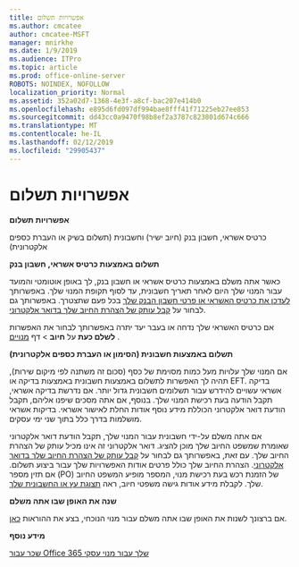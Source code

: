 ```yaml
---
title: אפשרויות תשלום
ms.author: cmcatee
author: cmcatee-MSFT
manager: mnirkhe
ms.date: 1/9/2019
ms.audience: ITPro
ms.topic: article
ms.prod: office-online-server
ROBOTS: NOINDEX, NOFOLLOW
localization_priority: Normal
ms.assetid: 352a02d7-1368-4e3f-a8cf-bac207e414b0
ms.openlocfilehash: e895d6fd097df994bae8fff41f71225eb27ee853
ms.sourcegitcommit: dd43cc0a9470f98b8ef2a3787c823801d674c666
ms.translationtype: MT
ms.contentlocale: he-IL
ms.lasthandoff: 02/12/2019
ms.locfileid: "29905437"
---
```

# <a name="payment-options"></a>אפשרויות תשלום

 **אפשרויות תשלום**
  
כרטיס אשראי, חשבון בנק (חיוב ישיר) וחשבונית (תשלום בשיק או העברת כספים אלקטרונית)
  
 **תשלום באמצעות כרטיס אשראי, חשבון בנק**
  
כאשר אתה משלם באמצעות כרטיס אשראי או חשבון בנק, לך באופן אוטומטי והמועד עבור המנוי שלך היום לאחר תאריך חשבונית, עד לסוף תקופת המנוי שלך. באפשרותך [לעדכן את כרטיס האשראי או פרטי חשבון הבנק שלך](https://docs.microsoft.com/office365/admin/subscriptions-and-billing/add-update-or-remove-credit-card-or-bank-account?view=o365-worldwide) בכל פעם שתצטרך. באפשרותך גם לבחור על [קבל עותק של הצהרת החיוב שלך בדואר אלקטרוני](https://docs.microsoft.com/office365/admin/subscriptions-and-billing/pay-for-your-subscription?view=o365-worldwide#receive-a-copy-of-your-billing-statement-in-email).
  
אם כרטיס האשראי שלך נדחה או בעבר יעד יתרה באפשרותך לבחור את האפשרות **לשלם כעת** על **חיוב** \> דף [מנויים](https://portal.office.com/adminportal/home#/subscriptions) . 
  
 **תשלום באמצעות חשבונית (הסימון או העברת כספים אלקטרונית)**
  
אם המנוי שלך עלויות מעל כמות מסוימת של כסף (סכום זה משתנה לפי מיקום שירות), תהיה לך האפשרות לתשלום באמצעות חשבונית באמצעות בדיקה או EFT. בדיקה אשראי עשויים להידרש עבור תשלומים חשבונית גדול יותר. אם נדרשת בדיקה אשראי, תקבל הודעה בעת רכישת המנוי שלך. בנוסף, אם אתה מסכים שיפנו אליהם, תקבל הודעת דואר אלקטרוני הכוללת מידע נוסף אודות החלת לאישור אשראי. בדיקות אשראי מושלמות בדרך כלל בתוך שני ימי עסקים.
  
אם אתה משלם על-ידי חשבונית עבור המנוי שלך, תקבל הודעת דואר אלקטרוני שאומרת שמשפט החיוב שלך מוכן להציג. דואר אלקטרוני זה אינו מכיל עותק של הצהרת החיוב שלך. עם זאת, באפשרותך גם לבחור על [קבל עותק של הצהרת החיוב שלך בדואר אלקטרוני](https://docs.microsoft.com/office365/admin/subscriptions-and-billing/pay-for-your-subscription?view=o365-worldwide#receive-a-copy-of-your-billing-statement-in-email). הצהרת החיוב שלך כולל פרטים אודות האפשרויות שלך עבור ביצוע תשלום. אם תזין מספר (PO) של הזמנת רכש בעת רכישת מנוי, המספר מופיע המשפט החיוב שלך. לקבלת מידע אודות גישה משפטי חיוב, ראה [תצוגת עץ או החשבונית שלך](https://docs.microsoft.com/office365/admin/subscriptions-and-billing/view-your-bill-or-invoice?view=o365-worldwide).
  
 **שנה את האופן שבו אתה משלם**
  
אם ברצונך לשנות את האופן שבו אתה משלם עבור מנוי הנוכחי, בצע את ההוראות [כאן](https://docs.microsoft.com/office365/admin/subscriptions-and-billing/change-payment-method?view=o365-worldwide).
  
 **מידע נוסף**
  
[שכר עבור Office 365 שלך עבור מנוי עסקי](https://docs.microsoft.com/office365/admin/subscriptions-and-billing/pay-for-your-subscription?view=o365-worldwide)
  

